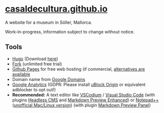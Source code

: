 # [casaldecultura.github.io](https://casaldecultura.github.io/)
A website for a museum in Sóller, Mallorca.

Work-in-progress, information subject to change without notice.

## Tools
- [Hugo](https://gohugo.io/) (Download [here](https://github.com/gohugoio/hugo/releases))
- [Fork](https://fork.dev/) (unlimited free trial)
- [Github Pages](https://pages.github.com/) for free web hosting (if commercial, [alternatives are available](https://jace.pro/post/2020-12-17-cloudflare-pages-netlify-zeit-github-pages-and-gitlab-pages-where-to-host/)
- Domain name from [Google Domains](https://domains.google/)
- [Google Analytics](https://analytics.google.com/analytics/web/) (GDPR: Please install [uBlock Origin](https://ublockorigin.com/) or equivalent adblocker to opt out!)
- **Recommended:** A text editor like [VSCodium](https://github.com/VSCodium/vscodium/releases) / [Visual Studio Code](https://code.visualstudio.com/) (with plugins [Headless CMS](https://frontmatter.codes/) and [Markdown Preview Enhanced](https://marketplace.visualstudio.com/items?itemName=shd101wyy.markdown-preview-enhanced)) or [Notepad++](https://notepad-plus-plus.org/) ([unofficial Mac/Linux version](https://github.com/dail8859/NotepadNext/releases)) (with plugin [Markdown Preview Panel](https://github.com/mohzy83/NppMarkdownPanel/releases))
